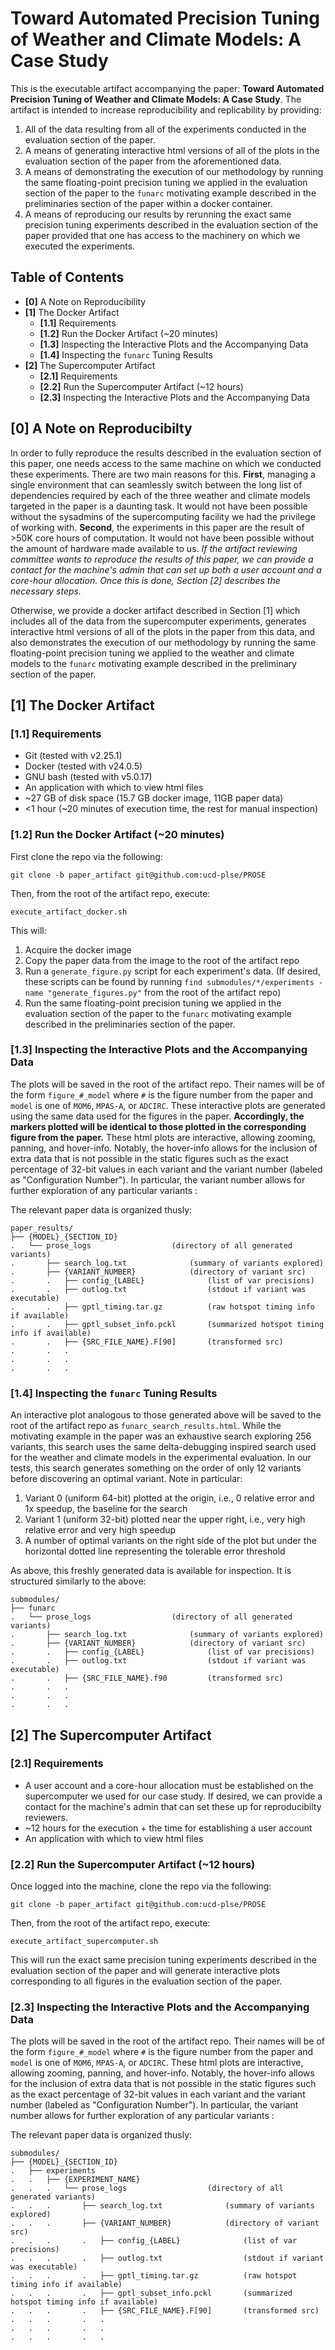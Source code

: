 # Toward Automated Precision Tuning of Weather and Climate Models: A Case Study

This is the executable artifact accompanying the paper: __Toward Automated Precision Tuning of Weather and Climate Models: A Case Study__. The artifact is intended to increase reproducibility and replicability by providing:

1. All of the data resulting from all of the experiments conducted in the evaluation section of the paper.
2. A means of generating interactive html versions of all of the plots in the evaluation section of the paper from the aforementioned data.
3. A means of demonstrating the execution of our methodology by running the same floating-point precision tuning we applied in the evaluation section of the paper to the `funarc` motivating example described in the preliminaries section of the paper within a docker container.
4. A means of reproducing our results by rerunning the exact same precision tuning experiments described in the evaluation section of the paper provided that one has access to the machinery on which we executed the experiments.

## Table of Contents
- __[0]__ A Note on Reproducibility
- __[1]__ The Docker Artifact
    - __[1.1]__ Requirements
    - __[1.2]__ Run the Docker Artifact (~20 minutes)
    - __[1.3]__ Inspecting the Interactive Plots and the Accompanying Data
    - __[1.4]__ Inspecting the `funarc` Tuning Results
- __[2]__ The Supercomputer Artifact
    - __[2.1]__ Requirements
    - __[2.2]__ Run the Supercomputer Artifact (~12 hours)
    - __[2.3]__ Inspecting the Interactive Plots and the Accompanying Data

## [0] A Note on Reproducibilty

In order to fully reproduce the results described in the evaluation section of this paper, one needs access to the same machine on which we conducted these experiments. There are two main reasons for this. __First__, managing a single environment that can seamlessly switch between the long list of dependencies required by each of the three weather and climate models targeted in the paper is a daunting task. It would not have been possible without the sysadmins of the supercomputing facility we had the privilege of working with. __Second__, the experiments in this paper are the result of >50K core hours of computation. It would not have been possible without the amount of hardware made available to us. _If the artifact reviewing committee wants to reproduce the results of this paper, we can provide a contact for the machine's admin that can set up both a user account and a core-hour allocation. Once this is done, Section [2] describes the necessary steps._

Otherwise, we provide a docker artifact described in Section [1] which includes all of the data from the supercomputer experiments, generates interactive html versions of all of the plots in the paper from this data, and also demonstrates the execution of our methodology by running the same floating-point precision tuning we applied to the weather and climate models to the `funarc` motivating example described in the preliminary section of the paper.


## [1] The Docker Artifact

### [1.1] Requirements
- Git (tested with v2.25.1)
- Docker (tested with v24.0.5)
- GNU bash (tested with v5.0.17)
- An application with which to view html files
- ~27 GB of disk space (15.7 GB docker image, 11GB paper data)
- <1 hour (~20 minutes of execution time, the rest for manual inspection)

### [1.2] Run the Docker Artifact (~20 minutes)
First clone the repo via the following:
```
git clone -b paper_artifact git@github.com:ucd-plse/PROSE
```

Then, from the root of the artifact repo, execute:
```
execute_artifact_docker.sh
```

This will:
1. Acquire the docker image
2. Copy the paper data from the image to the root of the artifact repo
3. Run a `generate_figure.py` script for each experiment's data. (If desired, these scripts can be found by running `find submodules/*/experiments -name "generate_figures.py"` from the root of the artifact repo)
4. Run the same floating-point precision tuning we applied in the evaluation section of the paper to the `funarc` motivating example described in the preliminaries section of the paper.

### [1.3] Inspecting the Interactive Plots and the Accompanying Data
The plots will be saved in the root of the artifact repo. Their names will be of the form `figure_#_model` where `#` is the figure number from the paper and `model` is one of `MOM6`, `MPAS-A`, or `ADCIRC`. These interactive plots are generated using the same data used for the figures in the paper. __Accordingly, the markers plotted will be identical to those plotted in the corresponding figure from the paper.__ These html plots are interactive, allowing zooming, panning, and hover-info. Notably, the hover-info allows for the inclusion of extra data that is not possible in the static figures such as the exact percentage of 32-bit values in each variant and the variant number (labeled as "Configuration Number"). In particular, the variant number allows for further exploration of any particular variants :

The relevant paper data is organized thusly:
```
paper_results/
├── {MODEL}_{SECTION_ID}
.   └── prose_logs                  (directory of all generated variants)
.       ├── search_log.txt              (summary of variants explored)
.       ├── {VARIANT_NUMBER}            (directory of variant src)
.       .   ├── config_{LABEL}              (list of var precisions)
.       .   ├── outlog.txt                  (stdout if variant was executable)
.       .   ├── gptl_timing.tar.gz          (raw hotspot timing info if available)
.       .   ├── gptl_subset_info.pckl       (summarized hotspot timing info if available)
.       .   ├── {SRC_FILE_NAME}.F[90]       (transformed src)
.       .   .
.       .   .
.       .   .
```

### [1.4] Inspecting the `funarc` Tuning Results
An interactive plot analogous to those generated above will be saved to the root of the artifact repo as `funarc_search_results.html`. While the motivating example in the paper was an exhaustive search exploring 256 variants, this search uses the same delta-debugging inspired search used for the weather and climate models in the experimental evaluation. In our tests, this search generates something on the order of only 12 variants before discovering an optimal variant. Note in particular:
1. Variant 0 (uniform 64-bit) plotted at the origin, i.e., 0 relative error and 1x speedup, the baseline for the search
2. Variant 1 (uniform 32-bit) plotted near the upper right, i.e., very high relative error and very high speedup
3. A number of optimal variants on the right side of the plot but under the horizontal dotted line representing the tolerable error threshold

As above, this freshly generated data is available for inspection. It is structured similarly to the above:
```
submodules/
├── funarc
.   └── prose_logs                  (directory of all generated variants)
.       ├── search_log.txt              (summary of variants explored)
.       ├── {VARIANT_NUMBER}            (directory of variant src)
.       .   ├── config_{LABEL}              (list of var precisions)
.       .   ├── outlog.txt                  (stdout if variant was executable)
.       .   ├── {SRC_FILE_NAME}.f90         (transformed src)
.       .   .
.       .   .
.       .   .
```

## [2] The Supercomputer Artifact
### [2.1] Requirements
- A user account and a core-hour allocation must be established on the supercomputer we used for our case study. If desired, we can provide a contact for the machine's admin that can set these up for reproducibilty reviewers.
- ~12 hours for the execution + the time for establishing a user account
- An application with which to view html files


### [2.2] Run the Supercomputer Artifact (~12 hours)
Once logged into the machine, clone the repo via the following:
```
git clone -b paper_artifact git@github.com:ucd-plse/PROSE
```

Then, from the root of the artifact repo, execute:
```
execute_artifact_supercomputer.sh
```

This will run the exact same precision tuning experiments described in the evaluation section of the paper and will generate interactive plots corresponding to all figures in the evaluation section of the paper.

### [2.3] Inspecting the Interactive Plots and the Accompanying Data
The plots will be saved in the root of the artifact repo. Their names will be of the form `figure_#_model` where `#` is the figure number from the paper and `model` is one of `MOM6`, `MPAS-A`, or `ADCIRC`. These html plots are interactive, allowing zooming, panning, and hover-info. Notably, the hover-info allows for the inclusion of extra data that is not possible in the static figures such as the exact percentage of 32-bit values in each variant and the variant number (labeled as "Configuration Number"). In particular, the variant number allows for further exploration of any particular variants :

The relevant paper data is organized thusly:
```
submodules/
├── {MODEL}_{SECTION_ID}
.   ├── experiments
.   .   ├── {EXPERIMENT_NAME}
.   .   .   └── prose_logs                  (directory of all generated variants)
.   .   .       ├── search_log.txt              (summary of variants explored)
.   .   .       ├── {VARIANT_NUMBER}            (directory of variant src)
.   .   .       .   ├── config_{LABEL}              (list of var precisions)
.   .   .       .   ├── outlog.txt                  (stdout if variant was executable)
.   .   .       .   ├── gptl_timing.tar.gz          (raw hotspot timing info if available)
.   .   .       .   ├── gptl_subset_info.pckl       (summarized hotspot timing info if available)
.   .   .       .   ├── {SRC_FILE_NAME}.F[90]       (transformed src)
.   .   .       .   .
.   .   .       .   .
.   .   .       .   .
```
